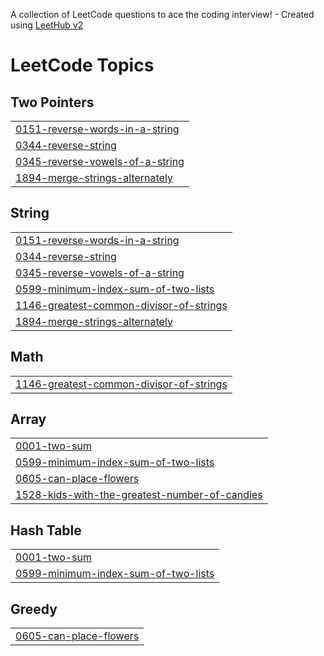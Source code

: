 A collection of LeetCode questions to ace the coding interview! - Created using [LeetHub v2](https://github.com/arunbhardwaj/LeetHub-2.0)
<!---LeetCode Topics Start-->
# LeetCode Topics
## Two Pointers
|  |
| ------- |
| [0151-reverse-words-in-a-string](https://github.com/maya-11/Leetcode/tree/master/0151-reverse-words-in-a-string) |
| [0344-reverse-string](https://github.com/maya-11/Leetcode/tree/master/0344-reverse-string) |
| [0345-reverse-vowels-of-a-string](https://github.com/maya-11/Leetcode/tree/master/0345-reverse-vowels-of-a-string) |
| [1894-merge-strings-alternately](https://github.com/maya-11/Leetcode/tree/master/1894-merge-strings-alternately) |
## String
|  |
| ------- |
| [0151-reverse-words-in-a-string](https://github.com/maya-11/Leetcode/tree/master/0151-reverse-words-in-a-string) |
| [0344-reverse-string](https://github.com/maya-11/Leetcode/tree/master/0344-reverse-string) |
| [0345-reverse-vowels-of-a-string](https://github.com/maya-11/Leetcode/tree/master/0345-reverse-vowels-of-a-string) |
| [0599-minimum-index-sum-of-two-lists](https://github.com/maya-11/Leetcode/tree/master/0599-minimum-index-sum-of-two-lists) |
| [1146-greatest-common-divisor-of-strings](https://github.com/maya-11/Leetcode/tree/master/1146-greatest-common-divisor-of-strings) |
| [1894-merge-strings-alternately](https://github.com/maya-11/Leetcode/tree/master/1894-merge-strings-alternately) |
## Math
|  |
| ------- |
| [1146-greatest-common-divisor-of-strings](https://github.com/maya-11/Leetcode/tree/master/1146-greatest-common-divisor-of-strings) |
## Array
|  |
| ------- |
| [0001-two-sum](https://github.com/maya-11/Leetcode/tree/master/0001-two-sum) |
| [0599-minimum-index-sum-of-two-lists](https://github.com/maya-11/Leetcode/tree/master/0599-minimum-index-sum-of-two-lists) |
| [0605-can-place-flowers](https://github.com/maya-11/Leetcode/tree/master/0605-can-place-flowers) |
| [1528-kids-with-the-greatest-number-of-candies](https://github.com/maya-11/Leetcode/tree/master/1528-kids-with-the-greatest-number-of-candies) |
## Hash Table
|  |
| ------- |
| [0001-two-sum](https://github.com/maya-11/Leetcode/tree/master/0001-two-sum) |
| [0599-minimum-index-sum-of-two-lists](https://github.com/maya-11/Leetcode/tree/master/0599-minimum-index-sum-of-two-lists) |
## Greedy
|  |
| ------- |
| [0605-can-place-flowers](https://github.com/maya-11/Leetcode/tree/master/0605-can-place-flowers) |
<!---LeetCode Topics End-->